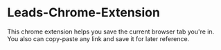 # Leads-Chrome-Extension
This chrome extension helps you save the current browser tab you're in. You also can copy-paste any link and save it for later reference.
